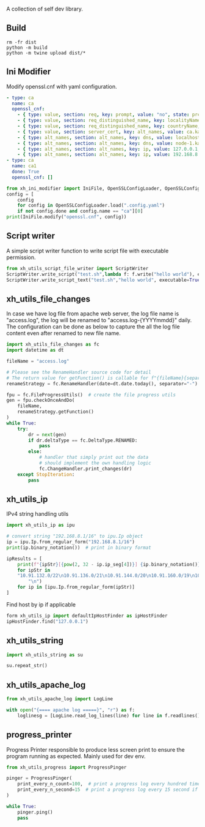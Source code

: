 A collection of self dev library.

## Build
```shell
rm -fr dist
python -m build
python -m twine upload dist/*
```
## Ini Modifier
Modify openssl.cnf with yaml configuration.

```yaml
- type: ca
  name: ca
  openssl_cnf:
    - { type: value, section: req, key: prompt, value: "no", state: present }
    - { type: value, section: req_distinguished_name, key: localityName_default, state: remove }
    - { type: value, section: req_distinguished_name, key: countryName, value: HK, state: present }
    - { type: value, section: server_cert, key: alt_names, value: ca.kafka.examplecom, state: present }
    - { type: alt_names, section: alt_names, key: dns, value: localhost, state: present }
    - { type: alt_names, section: alt_names, key: dns, value: node-1.kafka.example.com, state: present }
    - { type: alt_names, section: alt_names, key: ip, value: 127.0.0.1, state: present }
    - { type: alt_names, section: alt_names, key: ip, value: 192.168.8.1, state: present }
- type: ca
  name: ca1
  done: True
  openssl_cnf: []

```

```python
from xh_ini_modifier import IniFile, OpenSSLConfigLoader, OpenSSLConfigMeta, OpenSSLConfigMetaRow
config = [
    config
    for config in OpenSSLConfigLoader.load(".config.yaml")
    if not config.done and config.name == "ca"][0]
print(IniFile.modify("openssl.cnf", config))
```

## Script writer
A simple script writer function to write script file with executable permission.

```python
from xh_utils_script_file_writer import ScriptWriter
ScriptWriter.write_script("test.sh",lambda f: f.write("hello world"), executable=True)
ScriptWriter.write_script_text("test.sh","hello world", executable=True)
```

## xh_utils_file_changes

In case we have log file from apache web server, the log file name is "access.log", the log will be renamed to "access.log-{YYYYmmdd}" daily. \
The configuration can be done as below to capture the all the log file content even after renamed to new file name.

```python
import xh_utils_file_changes as fc
import datetime as dt

fileName = "access.log"

# Please see the RenameHandler source code for detail
# The return value for getFunction() is callable for f"{fileName}{separator}{date}"
renameStrategy = fc.RenameHandler(date=dt.date.today(), separator="-")

fpu = fc.FileProgressUtils()  # create the file progress utils
gen = fpu.checkOnceAndDo(
    fileName,
    renameStrategy.getFunction()
)
while True:
    try:
        dr = next(gen)
        if dr.deltaType == fc.DeltaType.RENAMED:
            pass
        else:
            # handler that simply print out the data
            # should implement the own handling logic 
            fc.ChangeHandler.print_changes(dr)
    except StopIteration:
        pass
```

## xh_utils_ip

IPv4 string handling utils

```python
import xh_utils_ip as ipu

# convert string "192.168.8.1/16" to ipu.Ip object
ip = ipu.Ip.from_regular_form("192.168.8.1/16")
print(ip.binary_notation())  # print in binary format

ipResults = [
    print(f"{ipStr}[{pow(2, 32 - ip.ip_seg[4])}] {ip.binary_notation()}")
    for ipStr in
    "10.91.132.0/22\n10.91.136.0/21\n10.91.144.0/20\n10.91.160.0/19\n10.91.196.0/22\n10.91.200.0/21\n10.91.208.0/20\n10.91.224.0/19".split(
        "\n")
    for ip in [ipu.Ip.from_regular_form(ipStr)]
]
```

Find host by ip if applicable
```python
form xh_utils_ip import defaultIpHostFinder as ipHostFinder
ipHostFinder.find("127.0.0.1")
```

## xh_utils_string

```python
import xh_utils_string as su

su.repeat_str()
```

## xh_utils_apache_log

```python
from xh_utils_apache_log import LogLine

with open("{==== apache log =====}", "r") as f:
    loglinesg = [LogLine.read_log_lines(line) for line in f.readlines()]

```

## progress_printer
Progress Printer responsible to produce less screen print to ensure the program running as expected.
Mainly used for dev env.

```python
from xh_utils_progress import ProgressPinger

pinger = ProgressPinger(
    print_every_n_count=100,  # print a progress log every hundred times call ping method
    print_every_n_second=15  # print a progress log every 15 second if not meeting 100 record processing
)

while True:
    pinger.ping()
    pass
```